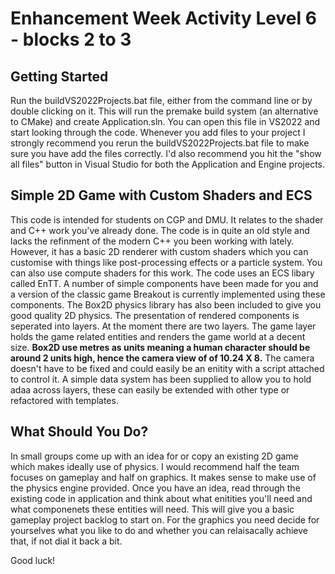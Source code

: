 # Enhancement Week Activity Level 6 - blocks 2 to 3

## Getting Started

Run the buildVS2022Projects.bat file, either from the command line or by double clicking on it.  This will run the premake build system (an alternative to CMake) and create Application.sln.  You can open this file in VS2022 and start looking through the code.  Whenever you add files to your project I strongly recommend you rerun the buildVS2022Projects.bat file to make sure you have add the files correctly.  I'd also recommend you hit the "show all files" button in Visual Studio for both the Application and Engine projects.

## Simple 2D Game with Custom Shaders and ECS

This code is intended for students on CGP and DMU.  It relates to the shader and C++ work you've already done.  The code is in quite an old style and lacks the refinment of the modern C++ you been working with lately.  However, it has a basic 2D renderer with custom shaders which you can customise with things like post-processing effects or a particle system.  You can also use compute shaders for this work.  The code uses an ECS libary called EnTT. A number of simple components have been made for you and a version of the classic game Breakout is currently implemented using these components.  The Box2D physics library has also been included to give you good quality 2D physics. The presentation of rendered components is seperated into layers.  At the moment there are two layers.  The game layer holds the game related entities and renders the game world at a decent size. **Box2D use metres as units meaning a human character should be around 2 units high, hence the camera view of of 10.24 X 8.** The camera doesn't have to be fixed and could easily be an enitity with a script attached to control it. A simple data system has been supplied to allow you to hold adaa across layers, these can easily be extended with other type or refactored with templates.

## What Should You Do?

In small groups come up with an idea for or copy an existing 2D game which makes ideally use of physics.  I would recommend half the team focuses on gameplay and half on graphics.  It makes sense to make use of the physics engine provided.  Once you have an idea, read through the existing code in application and think about what enitities you'll need and what componenets these entities will need. This will give you a basic gameplay project backlog to start on. For the graphics you need decide for yourselves what you like to do and whether you can relaisacally achieve that, if not dial it back a bit.

Good luck!
